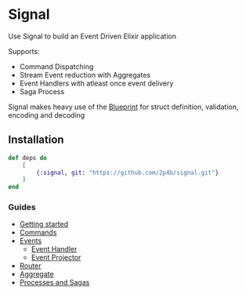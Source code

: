 # Signal

Use Signal to build an Event Driven Elixir application

Supports:
- Command Dispatching
- Stream Event reduction with Aggregates
- Event Handlers with atleast once event delivery
- Saga Process

Signal makes heavy use of the [Blueprint](https://github.com/2p4b/blueprint.git)
for struct definition, validation, encoding and decoding

## Installation

```elixir
def deps do
    [
        {:signal, git: "https://github.com/2p4b/signal.git"}
    ]
end
```

### Guides
- [Getting started](guides/getting_started.md)
- [Commands](guides/commands.md)
- [Events](guides/event.md)
    - [Event Handler](guides/handler.md)
    - [Event Projector](guides/projector.md)
- [Router](guides/router.md)
- [Aggregate](guides/aggregate.md)
- [Processes and Sagas](guides/process.md)

